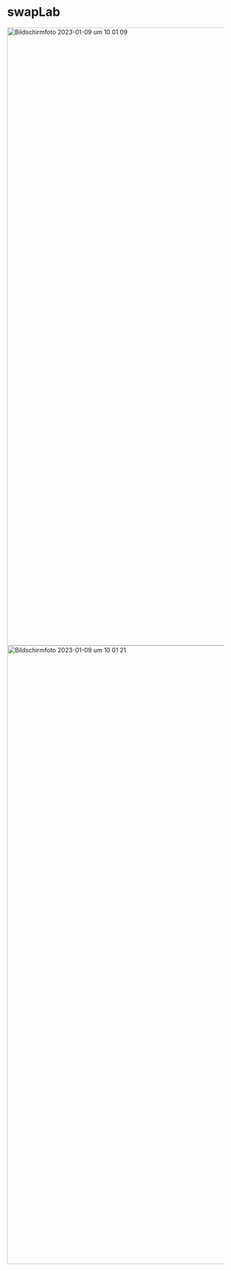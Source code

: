 # swapLab

<img width="1434" alt="Bildschirmfoto 2023-01-09 um 10 01 09" src="https://user-images.githubusercontent.com/105161260/211272951-8aaa217d-2570-4951-9fb3-87915155d6ec.png">

<img width="1435" alt="Bildschirmfoto 2023-01-09 um 10 01 21" src="https://user-images.githubusercontent.com/105161260/211272791-19705fa8-c249-44c7-b9e7-ab85cc4b58f8.png">
